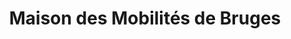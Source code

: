 ---
title: "Maison des Mobilités de Bruges"
url: /bruges/maison-des-mobilites-de-bruges/
shop: Mieten
---
